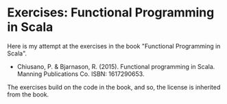 # Exercises: Functional Programming in Scala

Here is my attempt at the exercises in the book "Functional Programming in Scala".

- Chiusano, P. & Bjarnason, R. (2015). Functional programming in Scala. Manning
  Publications Co. ISBN: 1617290653.

The exercises build on the code in the book, and so, the license is inherited from the
book.
